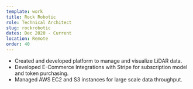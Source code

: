 ```yaml
---
template: work
title: Rock Robotic
role: Technical Architect
slug: rockrobotic
dates: Dec 2020 - Current
location: Remote
order: 40
---
```


- Created and developed platform to manage and visualize LiDAR data. 
- Developed E-Commerce Integrations with Stripe for subscription model and token purchasing.
- Managed AWS EC2 and S3 instances for large scale data throughput.
